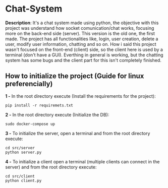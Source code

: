 # Chat-System

**Description**: It's a chat system made using python, the objective with this project was understand how socket comunication/chat works, focusing more on the back-end side (server). This version is the old one, the first made. The project has all functionalities like, login, user creation, delete a user, modify user information, chatting and so on. How i said this project wasn't focused on the front-end (client) side, so the client here is used by a terminal (don't have a GUI). Everthing in general is working, but the chatting system has some bugs and the client part for this isn't completely finished. 

## How to initialize the project (Guide for linux preferencially)

**1 -** In the root directory execute (Install the requirements for the project):
```
pip install -r requiremets.txt
```

**2 -** In the root directory execute (Initialize the DB):
```
sudo docker-compose up
```

**3 -** To initialize the server, open a terminal and from the root directory execute:

```
cd src/server
python server.py
```
**4 -** To initialize a client open a terminal (multiple clients can connect in the server) and from the root directory execute:
```
cd src/client
python client.py
```

